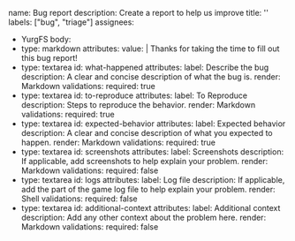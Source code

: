 name: Bug report
description: Create a report to help us improve
title: ''
labels: ["bug", "triage"]
assignees:
  - YurgFS
body:
  - type: markdown
    attributes:
      value: |
        Thanks for taking the time to fill out this bug report!
  - type: textarea
    id: what-happened
    attributes:
      label: Describe the bug
      description: A clear and concise description of what the bug is.
      render: Markdown
    validations:
      required: true
  - type: textarea
    id: to-reproduce
    attributes:
      label: To Reproduce
      description: Steps to reproduce the behavior.
      render: Markdown
    validations:
      required: true
  - type: textarea
    id: expected-behavior
    attributes:
      label: Expected behavior
      description: A clear and concise description of what you expected to happen.
      render: Markdown
    validations:
      required: true
  - type: textarea
    id: screenshots
    attributes:
      label: Screenshots
      description: If applicable, add screenshots to help explain your problem.
      render: Markdown
    validations:
      required: false
  - type: textarea
    id: logs
    attributes:
      label: Log file
      description: If applicable, add the part of the game log file to help explain your problem.
      render: Shell
    validations:
      required: false
  - type: textarea
    id: additional-context
    attributes:
      label: Additional context
      description: Add any other context about the problem here.
      render: Markdown
    validations:
      required: false
